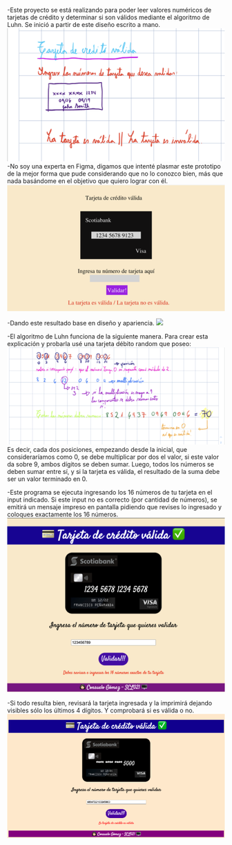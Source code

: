 -Este proyecto se está realizando para poder leer valores numéricos de tarjetas de crédito y determinar si son válidos mediante el algoritmo de Luhn.
Se inició a partir de este diseño escrito a mano.
<img src="src/IMG_0211.jpg">
-No soy una experta en Figma, digamos que intenté plasmar este prototipo de la mejor forma que pude considerando que no lo conozco bien, más que nada basándome en el objetivo que quiero lograr con él.
<img src="src/figma.png">

-Dando este resultado base en diseño y apariencia.
<img src="src/diseño definitivo.png">

-El algoritmo de Luhn funciona de la siguiente manera. Para crear esta explicación y probarla usé una tarjeta débito random que poseo:
<img src="src/IMG_0213.jpg">
Es decir, cada dos posiciones, empezando desde la inicial, que consideraríamos como 0, se debe multiplicar por dos el valor, si este valor da sobre 9, ambos dígitos se deben sumar. 
Luego, todos los números se deben sumar entre sí, y si la tarjeta es válida, el resultado de la suma debe ser un valor terminado en 0.

-Este programa se ejecuta ingresando los 16 números de tu tarjeta en el input indicado. Si este input no es correcto (por cantidad de números), se emitirá un mensaje impreso en pantalla pidiendo que revises lo ingresado y coloques exactamente los 16 números.
<img src="src/numeros no exactos.png">

-Si todo resulta bien, revisará la tarjeta ingresada y la imprimirá dejando visibles sólo los últimos 4 dígitos. Y comprobará si es válida o no.
<img src="src/tarjeta valida.png">